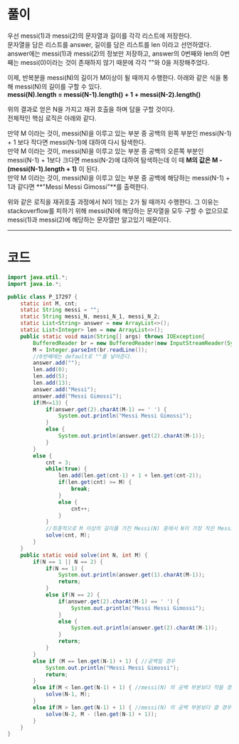 # 풀이

우선 messi(1)과 messi(2)의 문자열과 길이를 각각 리스트에 저장한다. </br>
문자열을 담은 리스트를 answer, 길이를 담은 리스트를 len 이라고 선언하였다. </br>
answer에는 messi(1)과 messi(2)의 정보만 저장하고, answer의 0번째와 len의 0번째는 messi(0)이라는 것이 존재하지 않기 때문에 각각 ""와 0을 저장해주었다. </br>

이제, 반복분을 messi(N)의 길이가 M이상이 될 때까지 수행한다. 아래와 같은 식을 통해 messi(N)의 길이를 구할 수 있다.</br>
**messi(N).length = messi(N-1).length() + 1 + messi(N-2).length()** 

위의 결과로 얻은 N을 가지고 재귀 호출을 하며 답을 구할 것이다. </br>
전체적인 핵심 로직은 아래와 같다.

만약 M 이라는 것이, messi(N)을 이루고 있는 부분 중 공백의 왼쪽 부분인 messi(N-1) + 1 보다 작다면 messi(N-1)에 대하여 다시 탐색한다. </br>
만약 M 이라는 것이, messi(N)을 이루고 있는 부분 중 공백의 오른쪽 부분인 messi(N-1) + 1보다 크다면 messi(N-2)에 대하여 탐색하는데 이 때 **M의 값은 M - (messi(N-1).length + 1)** 이 된다. </br>
만약 M 이라는 것이, messi(N)을 이루고 있는 부분 중 공백에 해당하는 messi(N-1) + 1과 같다면 **"Messi Messi Gimossi"**를 출력한다. </br>

위와 같은 로직을 재귀호출 과정에서 N이 1또는 2가 될 때까지 수행한다. 그 이유는 stackoverflow를 피하기 위해 messi(N)에 해당하는 문자열을 모두 구할 수 없으므로 messi(1)과 messi(2)에 해당하는 문자열만 알고있기 때문이다.

---

# 코드
```java
import java.util.*;
import java.io.*;

public class P_17297 {
    static int M, cnt;
    static String messi = "";
    static String messi_N, messi_N_1, messi_N_2;
    static List<String> answer = new ArrayList<>();
    static List<Integer> len = new ArrayList<>();
    public static void main(String[] args) throws IOException{
        BufferedReader br = new BufferedReader(new InputStreamReader(System.in));
        M = Integer.parseInt(br.readLine());
        //0번째에는 default로 ""를 넣어준다.
        answer.add("");
        len.add(0);
        len.add(5);
        len.add(13);
        answer.add("Messi");
        answer.add("Messi Gimossi");
        if(M<=13) {
            if(answer.get(2).charAt(M-1) == ' ') {
                System.out.println("Messi Messi Gimossi");
            }
            else {
                System.out.println(answer.get(2).charAt(M-1));
            }
        }
        else {
            cnt = 3;
            while(true) {
                len.add(len.get(cnt-1) + 1 + len.get(cnt-2));
                if(len.get(cnt) >= M) {
                    break;
                }
                else {
                    cnt++;
                }
            }
            //최종적으로 M 이상의 길이를 가진 Messi(N) 중에서 N이 가장 작은 Messi 문자열의 길이가 나왔을 것이고 그 때의 cnt 즉, N을 알 수 있을 것이다.
            solve(cnt, M);
        }
    }
    public static void solve(int N, int M) {
        if(N == 1 || N == 2) {
            if(N == 1) {
                System.out.println(answer.get(1).charAt(M-1));
                return;
            }
            else if(N == 2) {
                if(answer.get(2).charAt(M-1) == ' ') {
                    System.out.println("Messi Messi Gimossi");
                }
                else {
                    System.out.println(answer.get(2).charAt(M-1));
                }
                return;
            }
        }
        else if (M == len.get(N-1) + 1) { //공백일 경우
            System.out.println("Messi Messi Gimossi");
            return;
        }
        else if(M < len.get(N-1) + 1) { //messi(N) 의 공백 부분보다 작을 경우
            solve(N-1, M);
        }
        else if(M > len.get(N-1) + 1) { //messi(N) 의 공백 부분보다 클 경우
            solve(N-2, M - (len.get(N-1) + 1));
        }
    }
}

```
